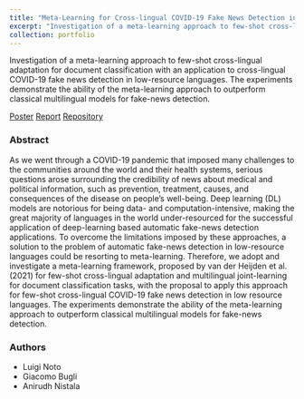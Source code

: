 ```yaml
---
title: "Meta-Learning for Cross-lingual COVID-19 Fake News Detection in Low-Resource Languages"
excerpt: "Investigation of a meta-learning approach to few-shot cross-lingual adaptation for document classification with an application to cross-lingual COVID-19 fake news detection in low-resource languages (December 2022)"
collection: portfolio
---
```


Investigation of a meta-learning approach to few-shot cross-lingual adaptation for document classification with an application to cross-lingual COVID-19 fake news detection in low-resource languages. The experiments demonstrate the ability of the meta-learning approach to outperform classical multilingual models for fake-news detection.

[Poster](http://luiginoto.github.io/files/meta_learning_fake_news/nlp_poster.pdf) [Report](http://luiginoto.github.io/files/meta_learning_fake_news/nlp_final_report.pdf) [Repository](https://github.com/luiginoto/crosslingual_fake_news)

### Abstract
As we went through a COVID-19 pandemic that imposed many challenges to the communities around the world and their health systems, serious questions arose surrounding the credibility of news about medical and political information, such as prevention, treatment, causes, and consequences of the disease on people’s well-being. Deep learning (DL) models are notorious for being data- and computation-intensive, making the great majority of languages in the world under-resourced for the successful application of deep-learning based automatic fake-news detection applications. To overcome the limitations imposed by these approaches, a solution to the problem of automatic fake-news detection in low-resource languages could be resorting to meta-learning. Therefore, we adopt and investigate a meta-learning framework, proposed by van der Heijden et al. (2021) for few-shot cross-lingual adaptation and multilingual joint-learning for document classification tasks, with the proposal to apply this approach for few-shot cross-lingual COVID-19 fake news detection in low resource languages. The experiments demonstrate the ability of the meta-learning approach to outperform classical multilingual models for fake-news detection.

### Authors
- Luigi Noto
- Giacomo Bugli
- Anirudh Nistala



